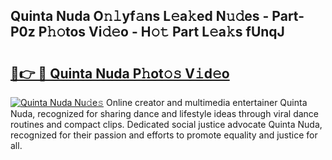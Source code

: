 ## Quinta Nuda O𝚗𝚕yf𝚊ns L𝚎a𝚔ed N𝚞𝚍es - Part-P0z P𝚑𝚘tos Vi𝚍𝚎o - H𝚘𝚝 Part L𝚎a𝚔s fUnqJ

# <h2><a href="http://kf26el4.oniu.top/?m=Quinta+Nuda">🔗👉 🔴 Quinta Nuda P𝚑ot𝚘𝚜 V𝚒d𝚎o</a></h2>

[![Quinta Nuda Nu𝚍e𝚜](https://i.imgur.com/0qMVB7G.gif)](http://kf26el4.oniu.top/?m=Quinta+Nuda)
Online creator and multimedia entertainer Quinta Nuda, recognized for sharing dance and lifestyle ideas through viral dance routines and compact clips. Dedicated social justice advocate Quinta Nuda, recognized for their passion and efforts to promote equality and justice for all.  
